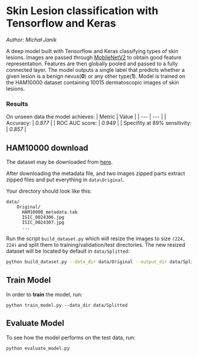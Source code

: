 # Skin Lesion classification with Tensorflow and Keras

_Author: Michał Janik_

A deep model built with Tensorflow and Keras classifying types of skin lesions.
Images are passed through [MobileNetV2][mobilenetv2] to obtain good feature representation. Features are then globally pooled and passed to a fully connected layer.
The model outputs a single label that predicts whether a given lesion is a benign nevus(**0**) or any other type(**1**).
Model is trained on the HAM10000 dataset containing 10015 dermatoscopic images of skin lesions.

### Results
On unseen data the model achieves:
| Metric | Value |
| --- | --- |
| Accuracy: | *0.877* |
| ROC AUC score: |  *0.949* |
| Specifity at 89% sensitivity: | *0.857* |

## HAM10000 download

The dataset may be downloaded from [here][ham].

After downloading the metadata file, and two images zipped parts extract zipped files and put everything in `data\Original`.

Your directory should look like this:
```
data/
    Original/
      HAM10000_metadata.tab
      ISIC_0024306.jpg
      ISIC_0024307.jpg
      ...
```

Run the script `build_dataset.py` which will resize the images to size `(224, 224)` and split them to training/validation/test directories. The new resized dataset will be located by default in `data/Splitted`:

```bash
python build_dataset.py --data_dir data/Original --output_dir data/Splitted
```

## Train Model
In order to **train** the model, run:

```
python train_model.py --data_dir data/Splitted
```

## Evaluate Model
To see how the model performs on the test data, run:
```
python evaluate_model.py
```

[ham]: https://dataverse.harvard.edu/dataset.xhtml?persistentId=doi:10.7910/DVN/DBW86T
[mobilenetv2]: https://arxiv.org/abs/1801.04381
